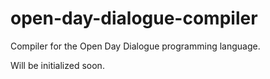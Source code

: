 # open-day-dialogue-compiler
Compiler for the Open Day Dialogue programming language.

Will be initialized soon.
